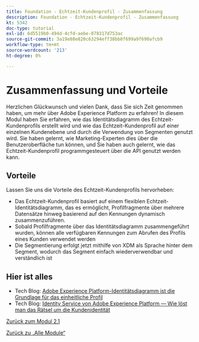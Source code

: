 ```yaml
---
title: Foundation - Echtzeit-Kundenprofil - Zusammenfassung
description: Foundation - Echtzeit-Kundenprofil - Zusammenfassung
kt: 5342
doc-type: tutorial
exl-id: 6d5519b0-494d-4cfd-aebe-078317d753ac
source-git-commit: 3a19e88e820c63294eff38bb8f699a9f690afcb9
workflow-type: tm+mt
source-wordcount: '213'
ht-degree: 0%

---
```


# Zusammenfassung und Vorteile

Herzlichen Glückwunsch und vielen Dank, dass Sie sich Zeit genommen haben, um mehr über Adobe Experience Platform zu erfahren!
In diesem Modul haben Sie erfahren, wie das Identitätsdiagramm des Echtzeit-Kundenprofils erstellt wird und wie das Echtzeit-Kundenprofil auf einer einzelnen Kundenebene und durch die Verwendung von Segmenten genutzt wird. Sie haben gelernt, wie Marketing-Experten dies über die Benutzeroberfläche tun können, und Sie haben auch gelernt, wie das Echtzeit-Kundenprofil programmgesteuert über die API genutzt werden kann.

## Vorteile

Lassen Sie uns die Vorteile des Echtzeit-Kundenprofils hervorheben:

- Das Echtzeit-Kundenprofil basiert auf einem flexiblen Echtzeit-Identitätsdiagramm, das es ermöglicht, Profilfragmente über mehrere Datensätze hinweg basierend auf den Kennungen dynamisch zusammenzuführen.
- Sobald Profilfragmente über das Identitätsdiagramm zusammengeführt wurden, können alle verfügbaren Kennungen zum Abrufen des Profils eines Kunden verwendet werden
- Die Segmentierung erfolgt jetzt mithilfe von XDM als Sprache hinter dem Segment, wodurch das Segment einfach wiederverwendbar und verständlich ist

## Hier ist alles

- Tech Blog: [Adobe Experience Platform-Identitätsdiagramm ist die Grundlage für das einheitliche Profil](https://medium.com/adobetech/adobe-experience-platform-identity-graph-is-the-foundation-for-the-unified-profile-e8435d26dce7)
- Tech Blog: [Identity Service von Adobe Experience Platform — Wie löst man das Rätsel um die Kundenidentität](https://medium.com/adobetech/adobe-experience-platforms-identity-service-how-to-solve-the-customer-identity-conundrum-f95e22d16ea9)

[Zurück zum Modul 2.1](./real-time-customer-profile.md)

[Zurück zu „Alle Module“](../../../overview.md)
